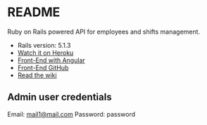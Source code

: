 # README

Ruby on Rails powered API for employees and shifts management.

* Rails version: 5.1.3
* [Watch it on Heroku](https://employee-management-by-malvov.herokuapp.com/)
* [Front-End with Angular](https://shifts-management-app.herokuapp.com/)
* [Front-End GitHub](https://github.com/Malvov/shifts-management-app)
* [Read the wiki](https://github.com/Malvov/shifts_management_api/wiki)

## Admin user credentials
Email: mail1@mail.com
Password: password


